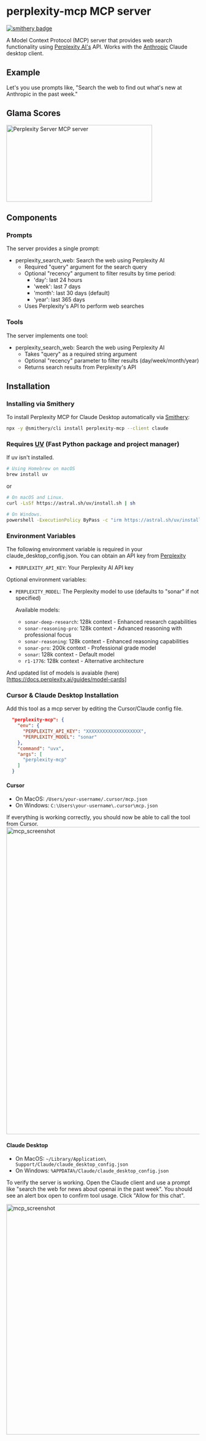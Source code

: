 # perplexity-mcp MCP server

[![smithery badge](https://smithery.ai/badge/perplexity-mcp)](https://smithery.ai/server/perplexity-mcp)

A Model Context Protocol (MCP) server that provides web search functionality using [Perplexity AI's](https://www.perplexity.ai/) API. Works with the [Anthropic](https://www.anthropic.com/news/model-context-protocol) Claude desktop client.

## Example

Let's you use prompts like, "Search the web to find out what's new at Anthropic in the past week."

## Glama Scores

<a href="https://glama.ai/mcp/servers/ebg0za4hn9"><img width="380" height="200" src="https://glama.ai/mcp/servers/ebg0za4hn9/badge" alt="Perplexity Server MCP server" /></a>

## Components

### Prompts

The server provides a single prompt:

- perplexity_search_web: Search the web using Perplexity AI
  - Required "query" argument for the search query
  - Optional "recency" argument to filter results by time period:
    - 'day': last 24 hours
    - 'week': last 7 days
    - 'month': last 30 days (default)
    - 'year': last 365 days
  - Uses Perplexity's API to perform web searches

### Tools

The server implements one tool:

- perplexity_search_web: Search the web using Perplexity AI
  - Takes "query" as a required string argument
  - Optional "recency" parameter to filter results (day/week/month/year)
  - Returns search results from Perplexity's API

## Installation

### Installing via Smithery

To install Perplexity MCP for Claude Desktop automatically via [Smithery](https://smithery.ai/server/perplexity-mcp):

```bash
npx -y @smithery/cli install perplexity-mcp --client claude
```

### Requires [UV](https://github.com/astral-sh/uv) (Fast Python package and project manager)

If uv isn't installed.

```bash
# Using Homebrew on macOS
brew install uv
```

or

```bash
# On macOS and Linux.
curl -LsSf https://astral.sh/uv/install.sh | sh

# On Windows.
powershell -ExecutionPolicy ByPass -c "irm https://astral.sh/uv/install.ps1 | iex"
```

### Environment Variables

The following environment variable is required in your claude_desktop_config.json. You can obtain an API key from [Perplexity](https://perplexity.ai)

- `PERPLEXITY_API_KEY`: Your Perplexity AI API key

Optional environment variables:

- `PERPLEXITY_MODEL`: The Perplexity model to use (defaults to "sonar" if not specified)

  Available models:

  - `sonar-deep-research`: 128k context - Enhanced research capabilities
  - `sonar-reasoning-pro`: 128k context - Advanced reasoning with professional focus
  - `sonar-reasoning`: 128k context - Enhanced reasoning capabilities
  - `sonar-pro`: 200k context - Professional grade model
  - `sonar`: 128k context - Default model
  - `r1-1776`: 128k context - Alternative architecture

And updated list of models is avaiable (here)[https://docs.perplexity.ai/guides/model-cards]

### Cursor & Claude Desktop Installation

Add this tool as a mcp server by editing the Cursor/Claude config file.

```json
  "perplexity-mcp": {
    "env": {
      "PERPLEXITY_API_KEY": "XXXXXXXXXXXXXXXXXXXX",
      "PERPLEXITY_MODEL": "sonar"
    },
    "command": "uvx",
    "args": [
      "perplexity-mcp"
    ]
  }
```

#### Cursor
- On MacOS: `/Users/your-username/.cursor/mcp.json`
- On Windows: `C:\Users\your-username\.cursor\mcp.json`

If everything is working correctly, you should now be able to call the tool from Cursor.
<img width="800" alt="mcp_screenshot" src="https://github.com/user-attachments/assets/4b59774f-646c-41b3-9886-5cfd4c4ca051" width=600>

#### Claude Desktop
- On MacOS: `~/Library/Application\ Support/Claude/claude_desktop_config.json`
- On Windows: `%APPDATA%/Claude/claude_desktop_config.json`

To verify the server is working. Open the Claude client and use a prompt like "search the web for news about openai in the past week". You should see an alert box open to confirm tool usage. Click "Allow for this chat".

  <img width="600" alt="mcp_screenshot" src="https://github.com/user-attachments/assets/922d8f6a-8c9a-4978-8be6-788e70b4d049" />
